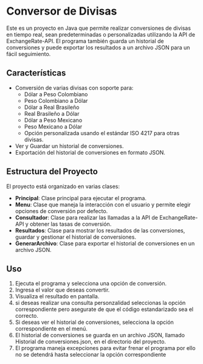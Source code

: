 # Conversor de Divisas

Este es un proyecto en Java que permite realizar conversiones de divisas en tiempo real, sean predeterminadas o personalizadas utilizando la API de ExchangeRate-API. El programa también guarda un historial de conversiones y puede exportar los resultados a un archivo JSON para un fácil seguimiento.

## Características

- Conversión de varias divisas con soporte para:
  - Dólar a Peso Colombiano
  - Peso Colombiano a Dólar
  - Dólar a Real Brasileño
  - Real Brasileño a Dólar
  - Dólar a Peso Mexicano
  - Peso Mexicano a Dólar
  - Opción personalizada usando el estándar ISO 4217 para otras divisas.
- Ver y Guardar un historial de conversiones.
- Exportación del historial de conversiones en formato JSON.

## Estructura del Proyecto

El proyecto está organizado en varias clases:

- **Principal**: Clase principal para ejecutar el programa.
- **Menu**: Clase que maneja la interacción con el usuario y permite elegir opciones de conversión por defecto.
- **Consultador**: Clase para realizar las llamadas a la API de ExchangeRate-API y obtener las tasas de conversión.
- **Resultados**: Clase para mostrar los resultados de las conversiones, guardar y gestionar el historial de conversiones.
- **GenerarArchivo**: Clase para exportar el historial de conversiones en un archivo JSON.

## Uso

1. Ejecuta el programa y selecciona una opción de conversión.
2. Ingresa el valor que deseas convertir.
3. Visualiza el resultado en pantalla.
4. si deseas realizar una consulta personzalidad seleccionas la opción correspondiente pero asegurate de que el código estandarizado sea el correcto.
5. Si deseas ver el historial de conversiones, selecciona la opción correspondiente en el menú.
6. El historial de conversiones se guarda en un archivo JSON, llamado Historial de conversiones.json, en el directorio del proyecto.
7. El programa maneja excepciones para evitar frenar el programa por ello no se detendrá hasta seleccionar la opción correspondiente
